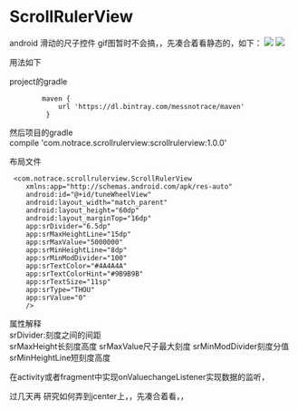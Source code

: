 # ScrollRulerView
 android 滑动的尺子控件 gif图暂时不会搞，，先凑合着看静态的，如下：
 ![](https://github.com/messnoTrace/ScrollRulerView/raw/master/ScrollRulerView/screenshots/pic1.png)
  ![](https://github.com/messnoTrace/ScrollRulerView/raw/master/ScrollRulerView/screenshots/pic2.png)
  
  用法如下     
  
project的gradle    

            maven {
                url 'https://dl.bintray.com/messnotrace/maven'
             }
             
 然后项目的gradle   
     compile 'com.notrace.scrollrulerview:scrollrulerview:1.0.0'     
     
    
    
    
    
 布局文件    
 
 
 
     <com.notrace.scrollrulerview.ScrollRulerView
        xmlns:app="http://schemas.android.com/apk/res-auto"
        android:id="@+id/tuneWheelView"
        android:layout_width="match_parent"
        android:layout_height="60dp"
        android:layout_marginTop="16dp"
        app:srDivider="6.5dp"
        app:srMaxHeightLine="15dp"
        app:srMaxValue="5000000"
        app:srMinHeightLine="8dp"
        app:srMinModDivider="100"
        app:srTextColor="#4A4A4A"
        app:srTextColorHint="#9B9B9B"
        app:srTextSize="11sp"
        app:srType="THOU"
        app:srValue="0"
        />
        
        
 属性解释    
  srDivider:刻度之间的间距    
  srMaxHeight长刻度高度
  srMaxValue尺子最大刻度
  srMinModDivider刻度分值
  srMinHeightLine短刻度高度
  
        
 在activity或者fragment中实现onValuechangeListener实现数据的监听，     
 
 过几天再 研究如何弄到jcenter上，，先凑合着看，，
